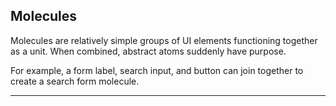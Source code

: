 
## Molecules

Molecules are relatively simple groups of UI elements functioning together as a unit. When combined, abstract atoms suddenly have purpose.

For example, a form label, search input, and button can join together to create a search form molecule.


---